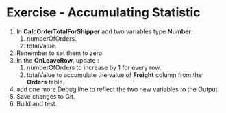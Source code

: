 ﻿# Exercise - Accumulating Statistic

1.	In **CalcOrderTotalForShipper** add two variables type **Number**:  
    1.  numberOfOrders.
    2.  totalValue. 
2.  Remember to set them to zero.
3.  In the **OnLeaveRow**, update :
    1.  numberOfOrders to increase by 1 for every row.
    2.  totalValue to accumulate the value of **Freight** column from the **Orders** table.
4.  add one more Debug line to reflect the two new variables to the Output.
5.  Save changes to Git.
6.  Build and test. 

